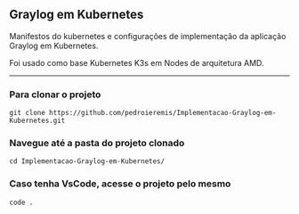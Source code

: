 ## **Graylog em Kubernetes**

Manifestos do kubernetes e configurações de implementação da aplicação Graylog em Kubernetes.

Foi usado como base Kubernetes K3s em Nodes de arquitetura AMD.

---

### Para clonar o projeto

```shell
git clone https://github.com/pedroieremis/Implementacao-Graylog-em-Kubernetes.git
```

### Navegue até a pasta do projeto clonado

```shell
cd Implementacao-Graylog-em-Kubernetes/
```

### Caso tenha VsCode, acesse o projeto pelo mesmo

```shell
code .
```